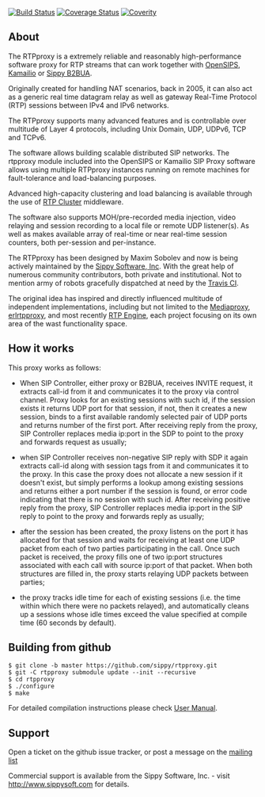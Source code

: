 [![Build Status](https://travis-ci.org/sippy/rtpproxy.svg?branch=master)](https://travis-ci.org/sippy/rtpproxy)
[![Coverage Status](https://coveralls.io/repos/github/sippy/rtpproxy/badge.svg?branch=master)](https://coveralls.io/github/sippy/rtpproxy?branch=master)
[![Coverity](https://scan.coverity.com/projects/8841/badge.svg)](https://scan.coverity.com/projects/sippy-rtpproxy)

## About

The RTPproxy is a extremely reliable and reasonably high-performance software
proxy for RTP streams that can work together with [OpenSIPS](https://opensips.org),
[Kamailio](https://kamailio.org) or [Sippy B2BUA](https://github.com/sippy/b2bua).

Originally created for handling NAT scenarios, back in 2005, it can also act as
a generic real time datagram relay as well as gateway Real-Time Protocol (RTP)
sessions between IPv4 and IPv6 networks.

The RTPproxy supports many advanced features and is controllable over
multitude of Layer 4 protocols, including Unix Domain, UDP, UDPv6, TCP and TCPv6.

The software allows building scalable distributed SIP networks. The rtpproxy module
included into the OpenSIPS or Kamailio SIP Proxy software allows using multiple
RTPproxy instances running on remote machines for fault-tolerance and
load-balancing purposes.

Advanced high-capacity clustering and load balancing is available through the
use of [RTP Cluster](https://github.com/sippy/rtp_cluster) middleware.

The software also supports MOH/pre-recorded media injection,  video relaying
and session recording to a local file or remote UDP listener(s). As well
as makes available array of real-time or near real-time session counters,
both per-session and per-instance.

The RTPproxy has been designed by Maxim Sobolev and now is being actively
maintained by the [Sippy Software, Inc](http://www.sippysoft.com). With the
great help of numerous community contributors, both private and institutional.
Not to mention army of robots gracefully dispatched at need by the
[Travis CI](https://travis-ci.org).

The original idea has inspired and directly influenced multitude of independent
implementations, including but not limited to the
[Mediaproxy](https://mediaproxy.com),
[erlrtpproxy](https://github.com/lemenkov/erlrtpproxy), and most recently
[RTP Engine](https://github.com/sipwise/rtpengine), each project focusing on
its own area of the wast functionality space.

## How it works

This proxy works as follows:

- When SIP Controller, either proxy or B2BUA, receives INVITE request, it
  extracts call-id from it and communicates it to the proxy via control
  channel. Proxy looks for an existing sessions with such id, if the session
  exists it returns UDP port for that session, if not, then it creates a new
  session, binds to a first available randomly selected pair of UDP ports and
  returns number of the first port. After receiving reply from the proxy, SIP
  Controller replaces media ip:port in the SDP to point to the proxy and
  forwards request as usually;

- when SIP Controller receives non-negative SIP reply with SDP it again
  extracts call-id along with session tags from it and communicates it to
  the proxy. In this case the proxy does not allocate a new session if it
  doesn't exist, but simply performs a lookup among existing sessions and
  returns either a port number if the session is found, or error code
  indicating that there is no session with such id. After receiving positive
  reply from the proxy, SIP Controller replaces media ip:port in the SIP
  reply to point to the proxy and forwards reply as usually;

- after the session has been created, the proxy listens on the port it has
  allocated for that session and waits for receiving at least one UDP
  packet from each of two parties participating in the call. Once such
  packet is received, the proxy fills one of two ip:port structures
  associated with each call with source ip:port of that packet. When both
  structures are filled in, the proxy starts relaying UDP packets between
  parties;

- the proxy tracks idle time for each of existing sessions (i.e. the time
  within which there were no packets relayed), and automatically cleans
  up a sessions whose idle times exceed the value specified at compile
  time (60 seconds by default).

## Building from github

```
$ git clone -b master https://github.com/sippy/rtpproxy.git
$ git -C rtpproxy submodule update --init --recursive
$ cd rtpproxy
$ ./configure
$ make
```

For detailed compilation instructions please check [User Manual](https://www.rtpproxy.org/doc/master/user_manual.html#MAKESRC).

## Support

Open a ticket on the github issue tracker, or post a message on the [mailing
list](https://groups.google.com/forum/#!forum/rtpproxy)

Commercial support is available from the Sippy Software, Inc. - visit
http://www.sippysoft.com for details.
